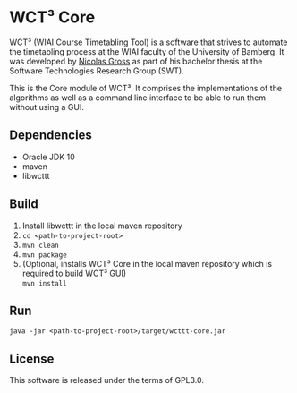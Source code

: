 # WCT³ Core

WCT³ (WIAI Course Timetabling Tool) is a software that strives to automate the 
timetabling process at the WIAI faculty of the University of Bamberg. It was 
developed by [Nicolas Gross](https://github.com/nicolasgross) as part of his 
bachelor thesis at the Software Technologies Research Group (SWT).

This is the Core module of WCT³. It comprises the implementations of the 
algorithms as well as a command line interface to be able to run them without 
using a GUI.


## Dependencies

- Oracle JDK 10
- maven
- libwcttt


## Build

1. Install libwcttt in the local maven repository
2. `cd <path-to-project-root>`
3. `mvn clean`
4. `mvn package` 
5. (Optional, installs WCT³ Core in the local maven repository which is required
to build WCT³ GUI)  
`mvn install`


## Run

`java -jar <path-to-project-root>/target/wcttt-core.jar`


## License

This software is released under the terms of GPL3.0.
